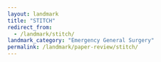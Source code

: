 ```yaml
---
layout: landmark
title: "STITCH"
redirect_from:
  - /landmark/stitch/
landmark_category: "Emergency General Surgery"
permalink: /landmark/paper-review/stitch/
---
```


<!-- Replace this with article content for STITCH -->

